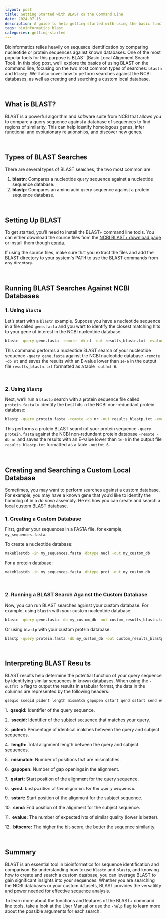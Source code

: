 ```yaml
---
layout: post
title: Getting Started with BLAST on the Command Line
date: 2024-07-15
description: A guide to help getting started with using the basic functions of BLAST on the command line.
tags: bioinformatics blast
categories: getting-started
---
```



Bioinformatics relies heavily on sequence identification by comparing nucleotide or protein sequences against known databases. One of the most popular tools for this purpose is BLAST (Basic Local Alignment Search Tool). In this blog post, we’ll explore the basics of using BLAST on the command line, focusing on the two most common types of searches: `blastn` and `blastp`. We’ll also cover how to perform searches against the NCBI databases, as well as creating and searching a custom local database.

<br>

## What is BLAST?

BLAST is a powerful algorithm and software suite from NCBI that allows you to compare a query sequence against a database of sequences to find regions of similarity. This can help identify homologous genes, infer functional and evolutionary relationships, and discover new genes.

<br>

## Types of BLAST Searches

There are several types of BLAST searches, the two most common are:

1. **blastn**: Compares a nucleotide query sequence against a nucleotide sequence database.
2. **blastp**: Compares an amino acid query sequence against a protein sequence database.

<br>

## Setting Up BLAST

To get started, you’ll need to install the BLAST+ command line tools. You can either download the source files from the [NCBI BLAST+ download page](https://ftp.ncbi.nlm.nih.gov/blast/executables/blast+/LATEST/) or install them though [conda](https://anaconda.org/bioconda/blast).

If using the source files, make sure that you extract the files and add the BLAST directory to your system's PATH to use the BLAST commands from any directory.

<br>

## Running BLAST Searches Against NCBI Databases

### 1. Using `blastn`

Let’s start with a `blastn` example. Suppose you have a nucleotide sequence in a file called `gene.fasta` and you want to identify the closest matching hits to your gene of interest in the NCBI nucleotide database:

```bash
blastn -query gene.fasta -remote -db nt -out results_blastn.txt -evalue 1e-6 -outfmt 6
```

This command performs a nucleotide BLAST search of your nucleotide sequence `-query gene.fasta` against the NCBI nucleotide database `-remote -db nt`  and saves the results with an E-value lower than `1e-6` in the output file `results_blastn.txt` formatted as a table `-outfmt 6`.

<br>

### 2. Using `blastp`

Next, we’ll run a `blastp` search with a protein sequence file called `protein.fasta` to identify the best hits in the NCBI non-redundant protein database:

```bash
blastp -query protein.fasta -remote -db nr -out results_blastp.txt -evalue 1e-6 -outfmt 6
```

This performs a protein BLAST search of your protein sequence `-query protein.fasta` against the NCBI non-redundant protein database `-remote -db nr`  and saves the results with an E-value lower than `1e-6` in the output file `results_blastp.txt` formatted as a table `-outfmt 6`.

<br>

## Creating and Searching a Custom Local Database

Sometimes, you may want to perform searches against a custom database. For example, you may have a known gene that you’d like to identify the homolog of in a *de novo* assembly. Here’s how you can create and search a local custom BLAST database.

### 1. Creating a Custom Database

First, gather your sequences in a FASTA file, for example, `my_sequences.fasta`.

To create a nucleotide database:

```bash
makeblastdb -in my_sequences.fasta -dbtype nucl -out my_custom_db
```

For a protein database:

```bash
makeblastdb -in my_sequences.fasta -dbtype prot -out my_custom_db
```

<br>

### 2. Running a BLAST Search Against the Custom Database

Now, you can run BLAST searches against your custom database. For example, using `blastn` with your custom nucleotide database:

```bash
blastn -query gene.fasta -db my_custom_db -out custom_results_blastn.txt -evalue 1e-6 -outfmt 6
```

Or using `blastp` with your custom protein database:

```bash
blastp -query protein.fasta -db my_custom_db -out custom_results_blastp.txt -evalue 1e-6 -outfmt 6
```

<br>

## Interpreting BLAST Results

BLAST results help determine the potential function of your query sequence by identifying similar sequences in known databases. When using the `-outfmt 6` flag to output the results in a tabular format, the data in the columns are represented by the following headers:

```bash
qseqid sseqid pident length mismatch gapopen qstart qend sstart send evalue bitscore
```

1.  **qseqid:** Identifier of the query sequence.

2.  **sseqid:** Identifier of the subject sequence that matches your query.

3.  **pident:** Percentage of identical matches between the query and subject sequences.

4.  **length:** Total alignment length between the query and subject sequences.

5.  **mismatch:** Number of positions that are mismatches.

6.  **gapopen:** Number of gap openings in the alignment.

7.  **qstart:** Start position of the alignment for the query sequence.

8.  **qend:** End position of the alignment for the query sequence.

9.  **sstart:** Start position of the alignment for the subject sequence.

10.  **send:** End position of the alignment for the subject sequence.

11.  **evalue:** The number of expected hits of similar quality (lower is better).

12.  **bitscore:** The higher the bit-score, the better the sequence similarity.

<br>

## Summary

BLAST is an essential tool in bioinformatics for sequence identification and comparison. By understanding how to use `blastn` and `blastp`, and knowing how to create and search a custom database, you can leverage BLAST to gain significant insights into your sequences. Whether you are searching the NCBI databases or your custom datasets, BLAST provides the versatility and power needed for effective sequence analysis.

To learn more about the functions and features of the BLAST+ command line tools, take a look at the [User Manual](https://www.ncbi.nlm.nih.gov/books/NBK279690/) or use the `-help` flag to learn more about the possible arguments for each search.